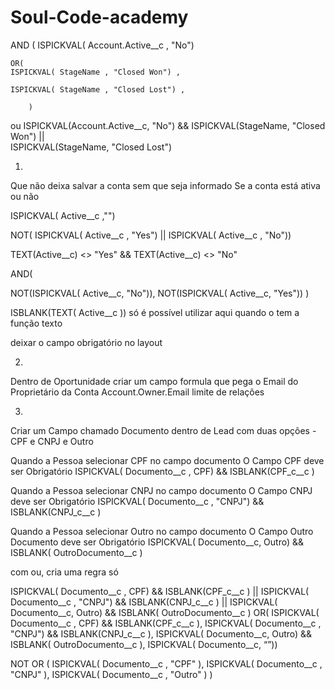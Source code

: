 # Soul-Code-academy

AND (
    ISPICKVAL(  Account.Active__c  , "No")
     
    OR(
    ISPICKVAL( StageName , "Closed Won") ,
   
    ISPICKVAL( StageName , "Closed Lost") ,
 
        )

ou ISPICKVAL(Account.Active__c, "No")
 && 
ISPICKVAL(StageName, "Closed Won") 
 ||  
ISPICKVAL(StageName,  "Closed Lost")

1.
Que não deixa salvar a conta sem que seja informado
Se a conta está ativa ou não
 
ISPICKVAL( Active__c ,"")
 
NOT( ISPICKVAL( Active__c , "Yes") || ISPICKVAL( Active__c , "No"))
 
TEXT(Active__c) <> "Yes" && TEXT(Active__c) <> "No"
 
AND(
 
NOT(ISPICKVAL( Active__c, "No")),
NOT(ISPICKVAL( Active__c, "Yes"))
)
 
ISBLANK(TEXT( Active__c ))
só é possível utilizar aqui quando o tem a função texto
 
deixar o campo obrigatório no layout
 
2.
Dentro de Oportunidade criar um campo formula que pega o Email do Proprietário da Conta
 Account.Owner.Email 
limite de relações 

3. 
Criar um Campo chamado Documento dentro de Lead
com duas opções  - CPF e CNPJ e Outro

Quando a Pessoa selecionar CPF no campo documento
O Campo CPF deve ser Obrigatório
ISPICKVAL( Documento__c , CPF) &&   ISBLANK(CPF_c__c )


Quando a Pessoa selecionar CNPJ no campo documento
O Campo CNPJ deve ser Obrigatório
ISPICKVAL( Documento__c , "CNPJ")  &&   ISBLANK(CNPJ_c__c )


Quando a Pessoa selecionar Outro no campo documento
O Campo Outro Documento deve ser Obrigatório
ISPICKVAL( Documento__c, Outro) &&  ISBLANK( OutroDocumento__c  )


com ou, cria uma regra só

ISPICKVAL( Documento__c , CPF) &&   ISBLANK(CPF_c__c ) ||
ISPICKVAL( Documento__c , "CNPJ")  &&   ISBLANK(CNPJ_c__c ) ||
ISPICKVAL( Documento__c, Outro) &&  ISBLANK( OutroDocumento__c  )
OR(
ISPICKVAL( Documento__c , CPF) &&   ISBLANK(CPF_c__c ),
ISPICKVAL( Documento__c , "CNPJ")  &&   ISBLANK(CNPJ_c__c ),
ISPICKVAL( Documento__c, Outro) &&  ISBLANK( OutroDocumento__c  ),
ISPICKVAL( Documento__c, “”))

NOT
OR (
ISPICKVAL( Documento__c , "CPF" ),
ISPICKVAL( Documento__c , "CNPJ" ),
ISPICKVAL( Documento__c , "Outro" )
)

